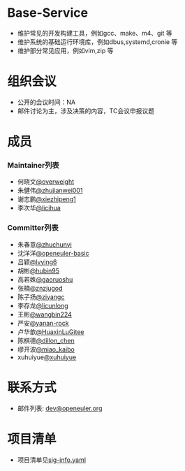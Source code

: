 # Base-Service
- 维护常见的开发构建工具，例如gcc、make、m4、git 等 
- 维护系统的基础运行环境库，例如dbus,systemd,cronie 等
- 维护部分常见应用，例如vim,zip 等 

# 组织会议
- 公开的会议时间：NA
- 邮件讨论为主，涉及决策的内容，TC会议申报议题

# 成员
### Maintainer列表
- 何晓文[@overweight](https://gitee.com/overweight)
- 朱健伟[@zhujianwei001](https://gitee.com/zhujianwei001)
- 谢志鹏[@xiezhipeng1](https://gitee.com/xiezhipeng1)
- 李次华[@licihua](https://gitee.com/licihua)


### Committer列表
- 朱春意[@zhuchunyi](https://gitee.com/zhuchunyi)
- 沈洋洋[@openeuler-basic](https://gitee.com/openeuler-basic)
- 吕颖[@lvying6](https://gitee.com/lvying6)
- 胡彬[@hubin95](https://gitee.com/hubin95)
- 高若姝[@gaoruoshu](https://gitee.com/gaoruoshu)
- 张楠[@znzjugod](https://gitee.com/znzjugod)
- 陈子扬[@ziyangc](https://gitee.com/ziyangc)
- 李存龙[@licunlong](https://gitee.com/licunlong)
- 王彬[@wangbin224](https://gitee.com/wangbin224)
- 严安[@yanan-rock](https://gitee.com/yanan-rock)
- 卢华歆[@HuaxinLuGitee](https://gitee.com/HuaxinLuGitee)
- 陈棋德[@dillon_chen](https://gitee.com/dillon_chen)
- 缪开波[@miao_kaibo](https://gitee.com/miao_kaibo)
- xuhuiyue[@xuhuiyue](https://gitee.com/xuhuiyue)

# 联系方式
- 邮件列表: <dev@openeuler.org>

# 项目清单
- 项目清单见[sig-info.yaml](sig-info.yaml)
